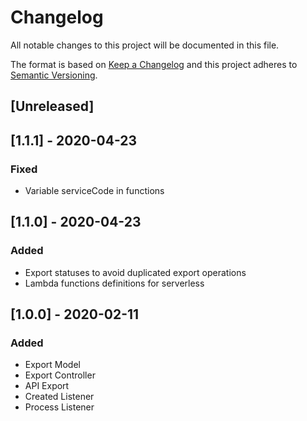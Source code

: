 # Changelog

All notable changes to this project will be documented in this file.

The format is based on [Keep a Changelog](http://keepachangelog.com/en/1.0.0/)
and this project adheres to [Semantic Versioning](http://semver.org/spec/v2.0.0.html).

## [Unreleased]

## [1.1.1] - 2020-04-23
### Fixed
- Variable serviceCode in functions

## [1.1.0] - 2020-04-23
### Added
- Export statuses to avoid duplicated export operations
- Lambda functions definitions for serverless

## [1.0.0] - 2020-02-11
### Added
- Export Model
- Export Controller
- API Export
- Created Listener
- Process Listener
